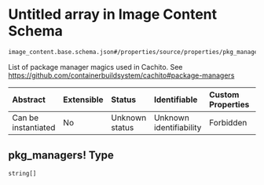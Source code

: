 # Untitled array in Image Content Schema

```txt
image_content.base.schema.json#/properties/source/properties/pkg_managers!
```

List of package manager magics used in Cachito. See <https://github.com/containerbuildsystem/cachito#package-managers>

| Abstract            | Extensible | Status         | Identifiable            | Custom Properties | Additional Properties | Access Restrictions | Defined In                                                                                        |
| :------------------ | :--------- | :------------- | :---------------------- | :---------------- | :-------------------- | :------------------ | :------------------------------------------------------------------------------------------------ |
| Can be instantiated | No         | Unknown status | Unknown identifiability | Forbidden         | Allowed               | none                | [image\_content.base.schema.json\*](../out/image_content.base.schema.json "open original schema") |

## pkg\_managers! Type

`string[]`
